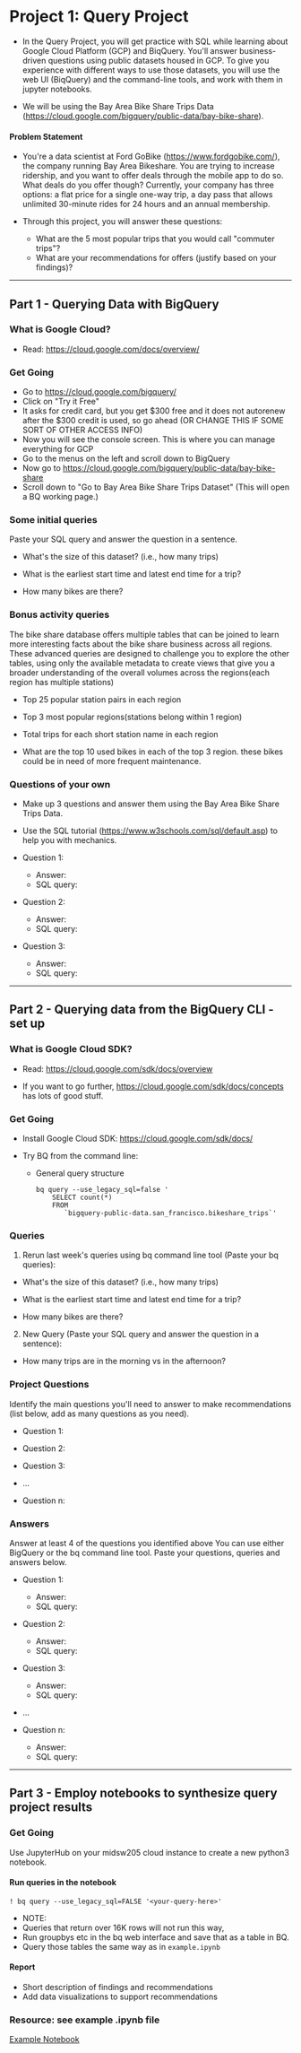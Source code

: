 # Project 1: Query Project

- In the Query Project, you will get practice with SQL while learning about
  Google Cloud Platform (GCP) and BiqQuery. You'll answer business-driven
  questions using public datasets housed in GCP. To give you experience with
  different ways to use those datasets, you will use the web UI (BiqQuery) and
  the command-line tools, and work with them in jupyter notebooks.

- We will be using the Bay Area Bike Share Trips Data
  (https://cloud.google.com/bigquery/public-data/bay-bike-share). 

#### Problem Statement

- You're a data scientist at Ford GoBike (https://www.fordgobike.com/), the
  company running Bay Area Bikeshare. You are trying to increase ridership, and
  you want to offer deals through the mobile app to do so. What deals do you
  offer though? Currently, your company has three options: a flat price for a
  single one-way trip, a day pass that allows unlimited 30-minute rides for 24
  hours and an annual membership. 

- Through this project, you will answer these questions: 
  * What are the 5 most popular trips that you would call "commuter trips"?
  * What are your recommendations for offers (justify based on your findings)?


---

## Part 1 - Querying Data with BigQuery

### What is Google Cloud?
- Read: https://cloud.google.com/docs/overview/

### Get Going

- Go to https://cloud.google.com/bigquery/
- Click on "Try it Free"
- It asks for credit card, but you get $300 free and it does not autorenew after the $300 credit is used, so go ahead (OR CHANGE THIS IF SOME SORT OF OTHER ACCESS INFO)
- Now you will see the console screen. This is where you can manage everything for GCP
- Go to the menus on the left and scroll down to BigQuery
- Now go to https://cloud.google.com/bigquery/public-data/bay-bike-share 
- Scroll down to "Go to Bay Area Bike Share Trips Dataset" (This will open a BQ working page.)


### Some initial queries
Paste your SQL query and answer the question in a sentence.

- What's the size of this dataset? (i.e., how many trips)

- What is the earliest start time and latest end time for a trip?

- How many bikes are there?


### Bonus activity queries

The bike share database offers multiple tables that can be joined to learn more interesting facts about the bike share business across all regions. These advanced queries are designed to challenge you to explore the other tables, using only the available metadata to create views that give you a broader understanding of the overall volumes across the regions(each region has multiple stations)

- Top 25 popular station pairs in each region

- Top 3 most popular regions(stations belong within 1 region)

- Total trips for each short station name in each region

- What are the top 10 used bikes in each of the top 3 region. these bikes could be in need of more frequent maintenance.



### Questions of your own
- Make up 3 questions and answer them using the Bay Area Bike Share Trips Data.
- Use the SQL tutorial (https://www.w3schools.com/sql/default.asp) to help you with mechanics.

- Question 1: 
  * Answer:
  * SQL query:

- Question 2:
  * Answer:
  * SQL query:

- Question 3:
  * Answer:
  * SQL query:



---

## Part 2 - Querying data from the BigQuery CLI - set up 

### What is Google Cloud SDK?
- Read: https://cloud.google.com/sdk/docs/overview

- If you want to go further, https://cloud.google.com/sdk/docs/concepts has
  lots of good stuff.

### Get Going

- Install Google Cloud SDK: https://cloud.google.com/sdk/docs/

- Try BQ from the command line:

  * General query structure

    ```
    bq query --use_legacy_sql=false '
        SELECT count(*)
        FROM
           `bigquery-public-data.san_francisco.bikeshare_trips`'
    ```

### Queries

1. Rerun last week's queries using bq command line tool (Paste your bq
   queries):

- What's the size of this dataset? (i.e., how many trips)

- What is the earliest start time and latest end time for a trip?

- How many bikes are there?

2. New Query (Paste your SQL query and answer the question in a sentence):

- How many trips are in the morning vs in the afternoon?


### Project Questions
Identify the main questions you'll need to answer to make recommendations (list
below, add as many questions as you need).

- Question 1: 

- Question 2: 

- Question 3: 

- ...

- Question n: 

### Answers

Answer at least 4 of the questions you identified above You can use either
BigQuery or the bq command line tool.  Paste your questions, queries and
answers below.

- Question 1: 
  * Answer:
  * SQL query:

- Question 2:
  * Answer:
  * SQL query:

- Question 3:
  * Answer:
  * SQL query:

- ...

- Question n:
  * Answer:
  * SQL query:


---

## Part 3 - Employ notebooks to synthesize query project results

### Get Going

Use JupyterHub on your midsw205 cloud instance to create a new python3 notebook. 


#### Run queries in the notebook 

```
! bq query --use_legacy_sql=FALSE '<your-query-here>'
```

- NOTE: 
- Queries that return over 16K rows will not run this way, 
- Run groupbys etc in the bq web interface and save that as a table in BQ. 
- Query those tables the same way as in `example.ipynb`


#### Report
- Short description of findings and recommendations 
- Add data visualizations to support recommendations 

### Resource: see example .ipynb file 

[Example Notebook](example.ipynb)
